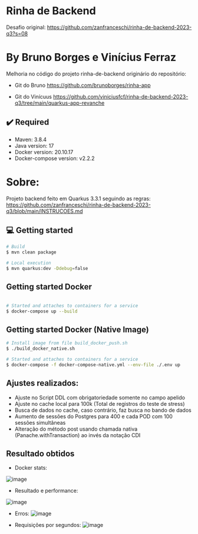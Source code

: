 # Rinha de Backend

Desafio original:
https://github.com/zanfranceschi/rinha-de-backend-2023-q3?s=08


# By Bruno Borges e Vinícius Ferraz
Melhoria no código do projeto rinha-de-backend originário do repositório:

* Git do Bruno
https://github.com/brunoborges/rinha-app

* Git do Vinícuus
https://github.com/viniciusfcf/rinha-de-backend-2023-q3/tree/main/quarkus-app-revanche


## ✔️ Required
* Maven: 3.8.4
* Java version: 17
* Docker version: 20.10.17
* Docker-compose version: v2.2.2

# Sobre:
Projeto backend feito em Quarkus 3.3.1 seguindo as regras:
https://github.com/zanfranceschi/rinha-de-backend-2023-q3/blob/main/INSTRUCOES.md


## 💻 Getting started

```bash
# Build 
$ mvn clean package

# Local execution
$ mvn quarkus:dev -Ddebug=false
```


## Getting started Docker
```bash

# Started and attaches to containers for a service
$ docker-compose up --build
```


## Getting started Docker (Native Image)
```bash
# Install image from file build_docker_push.sh 
$ ./build_docker_native.sh 

# Started and attaches to containers for a service
$ docker-compose -f docker-compose-native.yml --env-file ./.env up
```






## Ajustes realizados:

* Ajuste no Script DDL com obrigatoriedade somente no campo apelido
* Ajuste no cache local para 100k (Total de registros do teste de stress)
* Busca de dados no cache, caso contrário, faz busca no bando de dados
* Aumento de sessões do Postgres para 400 e cada POD com 100 sessões simultâneas
* Alteração do método post usando chamada nativa (Panache.withTransaction) ao invés da notação CDI



## Resultado obtidos

* Docker stats:

![image](https://github.com/zsantana/rinha-backend-by-bruno-borges/assets/17239827/b494d062-c8ad-4299-93cf-c264e68910ee)


* Resultado e performance:

![image](https://github.com/zsantana/rinha-backend-by-bruno-borges/assets/17239827/34b9e8f2-7b40-4361-824f-663ec5262f4d)



* Erros:
![image](https://github.com/zsantana/rinha-backend-by-bruno-borges/assets/17239827/c24cdc2d-6017-462d-b65a-525e294d89d4)


* Requisições por segundos:
![image](https://github.com/zsantana/rinha-backend-by-bruno-borges/assets/17239827/7c8b6dc3-20a9-467f-83c0-9215682c071b)



